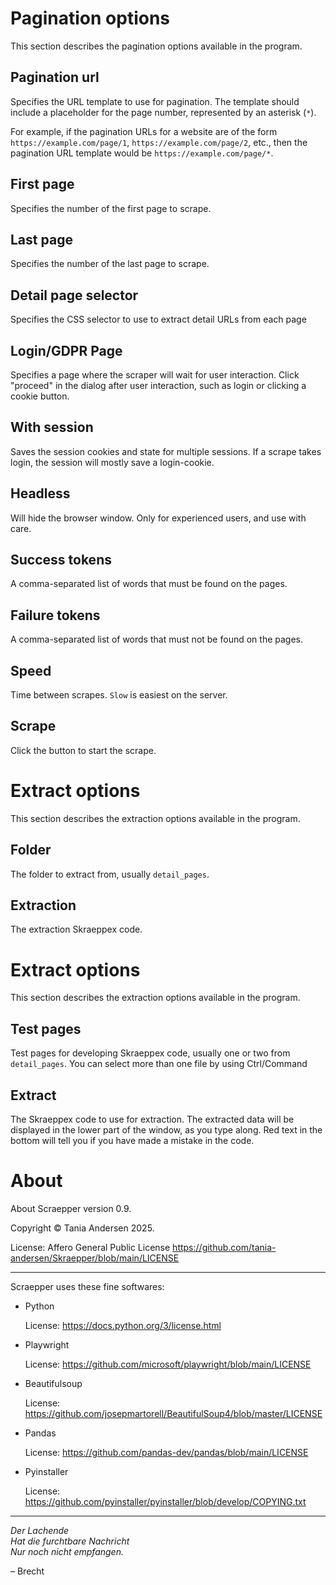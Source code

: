 # Pagination options

This section describes the pagination options available in the program.

## Pagination url

Specifies the URL template to use for pagination. The template should include a placeholder for the page number, represented by an asterisk (`*`).

For example, if the pagination URLs for a website are of the form `https://example.com/page/1`, `https://example.com/page/2`, etc., then the pagination
URL template would be `https://example.com/page/*`.

## First page

Specifies the number of the first page to scrape.

## Last page

Specifies the number of the last page to scrape.

## Detail page selector

Specifies the CSS selector to use to extract detail URLs from each page

## Login/GDPR Page

Specifies a page where the scraper will wait for user interaction. Click
"proceed" in the dialog after user interaction, such as login or clicking a cookie button.

## With session

Saves the session cookies and state for multiple sessions. If a scrape takes login,
the session will mostly save a login-cookie.

## Headless

Will hide the browser window. Only for experienced users, and use with care.

## Success tokens

A comma-separated list of words that must be found on the pages.

## Failure tokens

A comma-separated list of words that must not be found on the pages.

## Speed

Time between scrapes. `Slow` is easiest on the server.

## Scrape

Click the button to start the scrape.

# Extract options

This section describes the extraction options available in the program.

## Folder

The folder to extract from, usually `detail_pages`.

## Extraction

The extraction Skraeppex code.

# Extract options

This section describes the extraction options available in the program.

## Test pages<a name="Test"></a>

Test pages for developing Skraeppex code, usually one or two from `detail_pages`.
You can select more than one file by using Ctrl/Command 

## Extract

The Skraeppex code to use for extraction. The extracted data will be displayed in the
lower part of the window, as you type along. Red text in the bottom will tell you if
you have made a mistake in the code.


# About

About Scraepper version 0.9.

Copyright © Tania Andersen 2025.

License: Affero General Public License https://github.com/tania-andersen/Skraepper/blob/main/LICENSE

------------------------------------

Scraepper uses these fine softwares:


- Python

  License: https://docs.python.org/3/license.html


- Playwright

  License: https://github.com/microsoft/playwright/blob/main/LICENSE


- Beautifulsoup

  License: https://github.com/josepmartorell/BeautifulSoup4/blob/master/LICENSE


- Pandas

  License: https://github.com/pandas-dev/pandas/blob/main/LICENSE


- Pyinstaller

  License: https://github.com/pyinstaller/pyinstaller/blob/develop/COPYING.txt

-----------------------------

*Der Lachende<br>
Hat die furchtbare Nachricht</br>
Nur noch nicht empfangen.*

– Brecht

